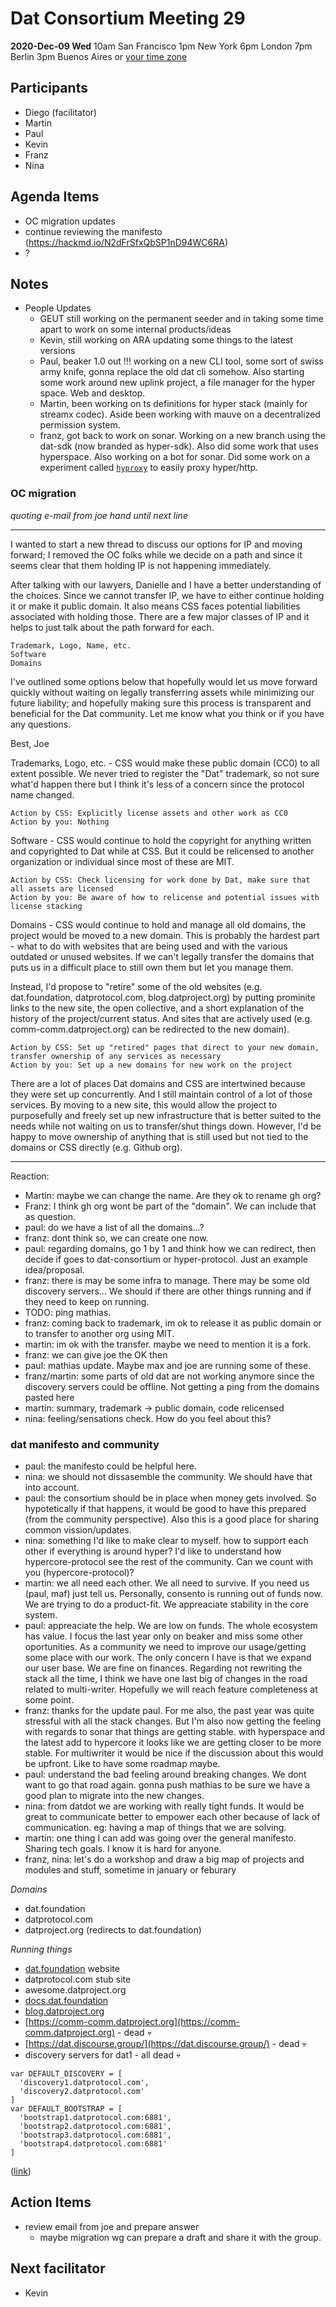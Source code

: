 # Dat Consortium Meeting 29

**2020-Dec-09 Wed**
10am San Francisco
1pm New York
6pm London
7pm Berlin
3pm Buenos Aires
or [your time zone](https://www.timeanddate.com/worldclock/fixedtime.html?msg=Dat&iso=20201209T10&p1=224&ah=1)

## Participants
- Diego (facilitator)
- Martin
- Paul
- Kevin
- Franz
- Nina


## Agenda Items
- OC migration updates
- continue reviewing the manifesto (https://hackmd.io/N2dFrSfxQbSP1nD94WC6RA)
- ?

## Notes

- People Updates
    - GEUT still working on the permanent seeder and in taking some time apart to work on some internal products/ideas
    - Kevin, still working on ARA updating some things to the latest versions
    - Paul, beaker 1.0 out !!! working on a new CLI tool, some sort of swiss army knife, gonna replace the old dat cli somehow. Also starting some work around new uplink project, a file manager for the hyper space. Web and desktop.
    - Martin, been working on ts definitions for hyper stack (mainly for streamx codec). Aside been working with mauve on a decentralized permission system.
    - franz, got back to work on sonar. Working on a new branch using the dat-sdk (now branded as hyper-sdk). Also did some work that uses hyperspace. Also working on a bot for sonar. Did some work on a experiment called [`hyproxy`](https://github.com/Frando/hyproxy) to easily proxy hyper/http.

### OC migration

*quoting e-mail from joe hand until next line*

---
I wanted to start a new thread to discuss our options for IP and moving forward; I removed the OC folks while we decide on a path and since it seems clear that them holding IP is not happening immediately.

After talking with our lawyers, Danielle and I have a better understanding of the choices. Since we cannot transfer IP, we have to either continue holding it or make it public domain. It also means CSS faces potential liabilities associated with holding those. There are a few major classes of IP and it helps to just talk about the path forward for each.

    Trademark, Logo, Name, etc.
    Software
    Domains

I've outlined some options below that hopefully would let us move forward quickly without waiting on legally transferring assets while minimizing our future liability; and hopefully making sure this process is transparent and beneficial for the Dat community. Let me know what you think or if you have any questions.

Best,
Joe


Trademarks, Logo, etc. - CSS would make these public domain (CC0) to all extent possible. We never tried to register the "Dat" trademark, so not sure what'd happen there but I think it's less of a concern since the protocol name changed.

    Action by CSS: Explicitly license assets and other work as CC0
    Action by you: Nothing

Software - CSS would continue to hold the copyright for anything written and copyrighted to Dat while at CSS. But it could be relicensed to another organization or individual since most of these are MIT.

    Action by CSS: Check licensing for work done by Dat, make sure that all assets are licensed
    Action by you: Be aware of how to relicense and potential issues with license stacking


Domains - CSS would continue to hold and manage all old domains, the project would be moved to a new domain. This is probably the hardest part - what to do with websites that are being used and with the various outdated or unused websites. If we can't legally transfer the domains that puts us in a difficult place to still own them but let you manage them.

Instead, I'd propose to "retire" some of the old websites (e.g. dat.foundation, datprotocol.com, blog.datproject.org) by putting prominite links to the new site, the open collective, and a short explanation of the history of the project/current status. And sites that are actively used (e.g. comm-comm.datproject.org) can be redirected to the new domain).

    Action by CSS: Set up "retired" pages that direct to your new domain, transfer ownership of any services as necessary
    Action by you: Set up a new domains for new work on the project

There are a lot of places Dat domains and CSS are intertwined because they were set up concurrently. And I still maintain control of a lot of those services. By moving to a new site, this would allow the project to purposefully and freely set up new infrastructure that is better suited to the needs while not waiting on us to transfer/shut things down. However, I'd be happy to move ownership of anything that is still used but not tied to the domains or CSS directly (e.g. Github org).


---

Reaction:
- Martin: maybe we can change the name. Are they ok to rename gh org?
- Franz: I think gh org wont be part of the "domain". We can include that as question.
- paul: do we have a list of all the domains...?
- franz: dont think so, we can create one now.
- paul: regarding domains, go 1 by 1 and think how we can redirect, then decide if goes to dat-consortium or hyper-protocol. Just an example idea/proposal.
- franz: there is may be some infra to manage. There may be some old discovery servers... We should if there are other things running and if they need to keep on running.
- TODO: ping mathias.
- franz: coming back to trademark, im ok to release it as public domain or to transfer to another org using MIT.
- martin: im ok with the transfer. maybe we need to mention it is a fork.
- franz: we can give joe the OK then
- paul: mathias update. Maybe max and joe are running some of these.
- franz/martin: some parts of old dat are not working anymore since the discovery servers could be offline. Not getting a ping from the domains pasted here
- martin: summary, trademark -> public domain, code relicensed
- nina: feeling/sensations check. How do you feel about this?

### dat manifesto and community

- paul: the manifesto could be helpful here.
- nina: we should not dissasemble the community. We should have that into account.
- paul: the consortium should be in place when money gets involved. So hypotetically if that happens, it would be good to have this prepared (from the community perspective). Also this is a good place for sharing common vission/updates.
- nina: something I'd like to make clear to myself. how to support each other if everything is around hyper? I'd like to understand how hypercore-protocol see the rest of the community. Can we count with you (hypercore-protocol)?
- martin: we all need each other. We all need to survive. If you need us (paul, maf) just tell us. Personally, consento is running out of funds now. We are trying to do a product-fit. We appreaciate stability in the core system.
- paul: appreaciate the help. We are low on funds. The whole ecosystem has value. I focus the last year only on beaker and miss some other oportunities. As a community we need to improve our usage/getting some place with our work. The only concern I have is that we expand our user base. We are fine on finances. Regarding not rewriting the stack all the time, I think we have one last big of changes in the road related to multi-writer. Hopefully we will reach feature completeness at some point.
- franz: thanks for the update paul. For me also, the past year was quite stressful with all the stack changes. But I'm also now getting the feeling with regards to sonar that things are getting stable. with hyperspace and the latest add to hypercore it looks like we are getting closer to be more stable. For multiwriter it would be nice if the discussion about this would be upfront. Like to have some roadmap maybe.
- paul: understand the bad feeling around breaking changes. We dont want to go that road again. gonna push mathias to be sure we have a good plan to migrate into the new changes.
- nina: from datdot we are working with really tight funds. It would be great to communicate better to empower each other because of lack of communication. eg: having a map of things that we are solving.
- martin: one thing I can add was going over the general manifesto. Sharing tech goals. I know it is hard for anyone.
- franz, nina: let's do a workshop and draw a big map of projects and modules and stuff, sometime in january or feburary

*Domains*

- dat.foundation
- datprotocol.com
- datproject.org (redirects to dat.foundation)

*Running things*
- [dat.foundation](https://dat.foundation) website
- datprotocol.com stub site
- awesome.datproject.org
- [docs.dat.foundation](https://docs.dat.foundation/)
- [blog.datproject.org](https://blog.datproject.org/)
- [https://comm-comm.datproject.org](https://comm-comm.datproject.org) - dead :skull:
- [https://dat.discourse.group/](https://dat.discourse.group/) - dead :skull:
- discovery servers for dat1 - all dead :skull:

```
var DEFAULT_DISCOVERY = [
  'discovery1.datprotocol.com',
  'discovery2.datprotocol.com'
]
var DEFAULT_BOOTSTRAP = [
  'bootstrap1.datprotocol.com:6881',
  'bootstrap2.datprotocol.com:6881',
  'bootstrap3.datprotocol.com:6881',
  'bootstrap4.datprotocol.com:6881'
]

```
([link](https://github.com/datproject/dat-swarm-defaults/blob/master/index.js))


## Action Items
- review email from joe and prepare answer
    - maybe migration wg can prepare a draft and share it with the group.


## Next facilitator

- Kevin

